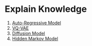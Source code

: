 # Explain Knowledge
1. [Auto-Regressive Model](https://github.com/qiaojy19/q-Knowledge/issues/1)
2. [VQ-VAE](https://github.com/qiaojy19/q-Knowledge/issues/2)
3. [Diffusion Model](https://github.com/qiaojy19/q-Knowledge/issues/3)
4. [Hidden Markov Model](https://github.com/qiaojy19/q-Knowledge/issues/4)
